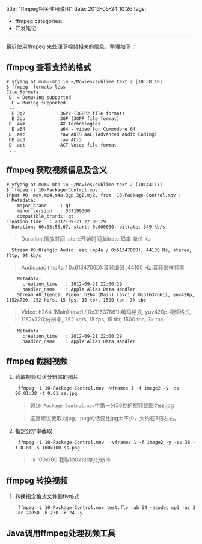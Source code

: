 title: "ffmpeg相关使用说明"
date: 2013-05-24 10:26
tags:
- ffmpeg
categories: 
- 开发笔记
---
最近使用ffmpeg 来处理下视频相关的信息，整理如下：

## ffmpeg 查看支持的格式
	# yfyang at mumu-mbp in ~/Movies/sublime text 2 [10:38:10]
	$ ffmpeg -formats less
    File formats:
     D. = Demuxing supported
     .E = Muxing supported
     --
      E 3g2             3GP2 (3GPP2 file format)
      E 3gp             3GP (3GPP file format)
     D  4xm             4X Technologies
      E a64             a64 - video for Commodore 64
     D  aac             raw ADTS AAC (Advanced Audio Coding)
     DE ac3             raw AC-3
     D  act             ACT Voice file format
     ...

## ffmpeg 获取视频信息及含义

	# yfyang at mumu-mbp in ~/Movies/sublime text 2 [10:44:17]
	$ ffmpeg -i 10-Package-Control.mov
	Input #0, mov,mp4,m4a,3gp,3g2,mj2, from '10-Package-Control.mov':
	  Metadata:
	    major_brand     : qt
	    minor_version   : 537199360
	    compatible_brands: qt
    creation_time   : 2012-09-21 22:00:29
	  Duration: 00:03:56.67, start: 0.000000, bitrate: 349 kb/s  
>  Duration:播放时间	,start:开始时间,bitrate:码率 单位 kb
	  
	  Stream #0:0(eng): Audio: aac (mp4a / 0x6134706D), 44100 Hz, stereo, fltp, 94 kb/s
> Audio:aac (mp4a / 0x6134706D):音频编码 ,44100 Hz:音频采样频率
	  
	    Metadata:
	      creation_time   : 2012-09-21 22:00:29
	      handler_name    : Apple Alias Data Handler
	    Stream #0:1(eng): Video: h264 (Main) (avc1 / 0x31637661), yuv420p, 1152x720, 252 kb/s, 15 fps, 15 tbr, 1500 tbn, 3k tbc

> Video: h264 (Main) (avc1 / 0x31637661):编码格式, yuv420p:视频格式, 1152x720:分辨率, 252 kb/s, 15 fps, 15 tbr, 1500 tbn, 3k tbc
	    
	    Metadata:
	      creation_time   : 2012-09-21 22:00:29
	      handler_name    : Apple Alias Data Handler

## ffmpeg 截图视频
1. 截取视频默认分辨率的图片
	
		ffmpeg -i 10-Package-Control.mov -vframes 1 -f image2 -y -ss 00:01:38 -t 0.01 ss.jpg
	
	> 将`10-Package-Control.mov`中第一分38秒的视频截图为ss.jpg
	
	> 这里建议截取为jpg，png的话要比jpg大不少，大约在3倍左右。

2. 指定分辨率截取

		ffmpeg -i 10-Package-Control.mov  -vframes 1 -f image2 -y -ss 38 -t 0.01 -s 100x100 ss.png
		
	> -s 100x100 截取100x100的分辨率

## ffmpeg 转换视频
1. 转换指定格式文件到flv格式

		ffmpeg -i 10-Package-Control.mov test.flv -ab 64 -acodec mp3 -ac 2 -ar 22050 -b 230 -r 24 -y
		
## Java调用ffmpeg处理视频工具
